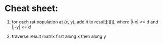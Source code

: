 # Cheat sheet:
1. for each rat population at (x, y), add it to result[i][j], where |i-x| <= d and |j-y| <= d

2. traverse result matrix first along x then along y


